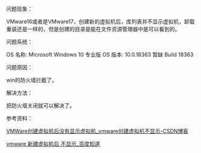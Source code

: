 问题现象：

VMware16或者是VMware17，创建新的虚拟机后，库列表并不显示虚拟机，卸载重装还是一样的，但是创建的目录是能在文件资源管理器中是可以看到的。



问题系统：

OS 名称:          Microsoft Windows 10 专业版
OS 版本:          10.0.18363 暂缺 Build 18363



问题原因：

win的防火墙拦截了。



解决方法：

把防火墙关闭就可以解决了。



参考资料：

[VMWare创建虚拟机后没有显示虚拟机_vmware创建虚拟机不显示-CSDN博客](https://blog.csdn.net/guojunzhu/article/details/114519455)

[vmware 新建虚拟机后 不显示_百度知道](https://zhidao.baidu.com/question/264263358176302925.html)
